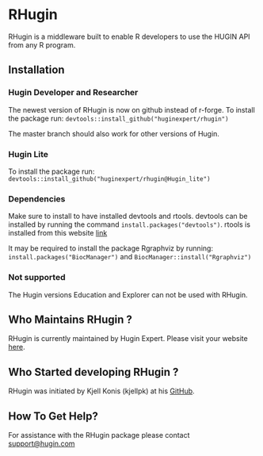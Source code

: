 # RHugin

RHugin is a middleware built to enable R developers to use the HUGIN API from any R program.

## Installation
### Hugin Developer and Researcher
The newest version of RHugin is now on github instead of r-forge.
To install the package run: 
`devtools::install_github("huginexpert/rhugin")`

The master branch should also work for other versions of Hugin.

### Hugin Lite
To install the package run: 
`devtools::install_github("huginexpert/rhugin@Hugin_lite")`

### Dependencies
Make sure to install to have installed devtools and rtools.
devtools can be installed by running the command `install.packages("devtools")`.
rtools is installed from this website [link](https://cran.r-project.org/bin/windows/Rtools/)

It may be required to install the package Rgraphviz by running: 
`install.packages("BiocManager")` and
`BiocManager::install("Rgraphviz")`

### Not supported
The Hugin versions Education and Explorer can not be used with RHugin.

## Who Maintains RHugin ?
RHugin is currently maintained by Hugin Expert.
Please visit your website [here](http://www.hugin.com).

## Who Started developing RHugin ?
RHugin was initiated by Kjell Konis (kjellpk) at his [GitHub](https://github.com/kjellpk/RHugin).

## How To Get Help?

For assistance with the RHugin package please contact support@hugin.com
